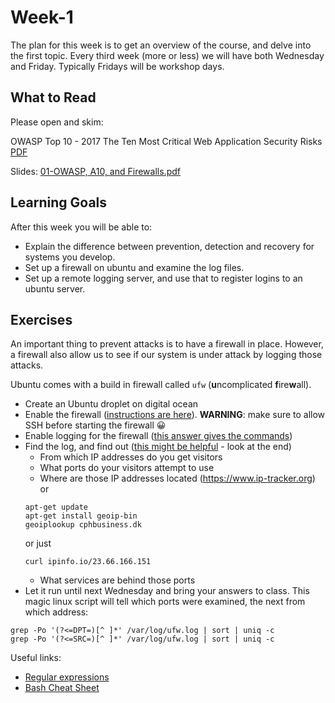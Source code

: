 # Week-1

The plan for this week is to get an overview of the course, and delve into the first topic.
Every third week (more or less) we will have both Wednesday and Friday.
Typically Fridays will be workshop days.

## What to Read

Please open and skim:

OWASP Top 10 - 2017
The Ten Most Critical Web Application Security Risks
[PDF](https://www.owasp.org/images/7/72/OWASP_Top_10-2017_%28en%29.pdf.pdf)

Slides: [01-OWASP, A10, and Firewalls.pdf](https://github.com/SecurityDatFall2018/Week-1/blob/master/01-OWASP%2C%20A10%2C%20and%20Firewalls.pdf)

## Learning Goals

After this week you will be able to:
* Explain the difference between prevention, detection and recovery for systems you develop.
* Set up a firewall on ubuntu and examine the log files.
* Set up a remote logging server, and use that to register logins to an ubuntu server.

## Exercises

An important thing to prevent attacks is to have a firewall in place. However, a firewall also allow us to see if our system is under attack by logging those attacks.

Ubuntu comes with a build in firewall called `ufw`
(**u**ncomplicated **f**ire**w**all).

* Create an Ubuntu droplet on digital ocean
* Enable the firewall ([instructions are here](https://www.digitalocean.com/community/tutorials/how-to-set-up-a-firewall-with-ufw-on-ubuntu-16-04)).
  **WARNING**: make sure to allow SSH before starting the firewall 😀
* Enable logging for the firewall ([this answer gives the commands](https://serverfault.com/questions/516838/where-are-the-logs-for-ufw-located-on-ubuntu-server))
* Find the log, and find out
  ([this might be helpful](https://help.ubuntu.com/community/UFW) - look at the end)
  - From which IP addresses do you get visitors
  - What ports do your visitors attempt to use
  - Where are those IP addresses located (https://www.ip-tracker.org) or
  ```
  apt-get update
  apt-get install geoip-bin
  geoiplookup cphbusiness.dk
  ```
  or just
  ```
  curl ipinfo.io/23.66.166.151
  ```
  - What services are behind those ports
* Let it run until next Wednesday and bring your answers to class.
This magic linux script will tell which ports were examined, the next from which address:
```
grep -Po '(?<=DPT=)[^ ]*' /var/log/ufw.log | sort | uniq -c
grep -Po '(?<=SRC=)[^ ]*' /var/log/ufw.log | sort | uniq -c
```

Useful links:
* [Regular expressions](http://perldoc.perl.org/perlre.html)
* [Bash Cheat Sheet](http://crowdsourcing-class.org/bash-commands.html)
